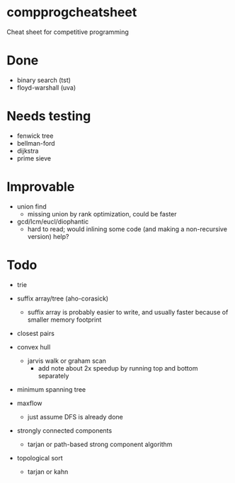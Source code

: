 # compprogcheatsheet
Cheat sheet for competitive programming


# Done
- binary search (tst)
- floyd-warshall (uva)

# Needs testing
- fenwick tree
- bellman-ford
- dijkstra
- prime sieve

# Improvable
- union find
    - missing union by rank optimization, could be faster
- gcd/lcm/eucl/diophantic
    - hard to read; would inlining some code (and making a non-recursive version) help?

# Todo
- trie
- suffix array/tree (aho-corasick)
    - suffix array is probably easier to write, and usually faster because of smaller memory footprint
- closest pairs
- convex hull
    - jarvis walk or graham scan
        - add note about 2x speedup by running top and bottom separately

- minimum spanning tree
- maxflow
    - just assume DFS is already done
- strongly connected components
    - tarjan or path-based strong component algorithm
- topological sort
    - tarjan or kahn
